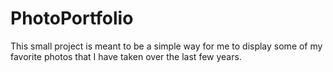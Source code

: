 # PhotoPortfolio

This small project is meant to be a simple way for me to display some of my favorite photos that I have taken over the last few years.

